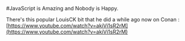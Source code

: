#JavaScript is Amazing and Nobody is Happy.

There's this popular LouisCK bit that he did a while ago now on Conan : [https://www.youtube.com/watch?v=akiVi1sR2rM](https://www.youtube.com/watch?v=akiVi1sR2rM)
